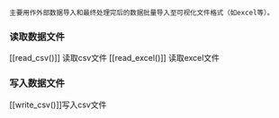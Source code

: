 `主要用作外部数据导入和最终处理完后的数据批量导入至可视化文件格式（如excel等）。`
### 读取数据文件
[[read_csv()]] 读取csv文件
[[read_excel()]] 读取excel文件

### 写入数据文件
[[write_csv()]]写入csv文件
